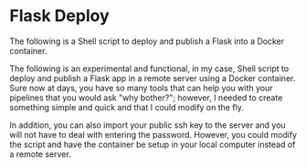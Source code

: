# Flask Deploy
The following is a Shell script to deploy and publish a Flask into a Docker container.

The following is an experimental and functional, in my case, Shell script to deploy and publish a Flask app in a remote server using a Docker container. Sure now at days, you have so many tools that can help you with your pipelines that you would ask "why bother?"; however, I needed to create something simple and quick and that I could modify on the fly.

In addition, you can also import your public ssh key to the server and you will not have to deal with entering the password.
However, you could modify the script and have the container be setup in your local computer instead of a remote server. 
